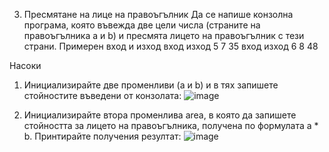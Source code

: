 3.	Пресмятане на лице на правоъгълник
Да се напише конзолна програма, която въвежда две цели числа (страните на правоъгълника a и b) и пресмята лицето на правоъгълник с тези страни.
Примерен вход и изход
вход	изход
5
7	35
вход	изход
6
8	48

Насоки
1.	Инициализирайте две променливи (a и b) и в тях запишете стойностите въведени от конзолата:
 ![image](https://github.com/user-attachments/assets/b94ef41d-0721-4812-8a7d-ca194a8d98f2)


2.	Инициализирайте втора променлива area, в която да запишете стойността за лицето на правоъгълника, получена по формулата a * b. Принтирайте получения резултат:
 ![image](https://github.com/user-attachments/assets/4036f5b5-c400-4606-825b-e745de2a0b4a)

